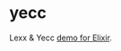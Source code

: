 # yecc
Lexx &amp; Yecc [demo for Elixir](http://andrealeopardi.com/posts/tokenizing-and-parsing-in-elixir-using-leex-and-yecc/).

